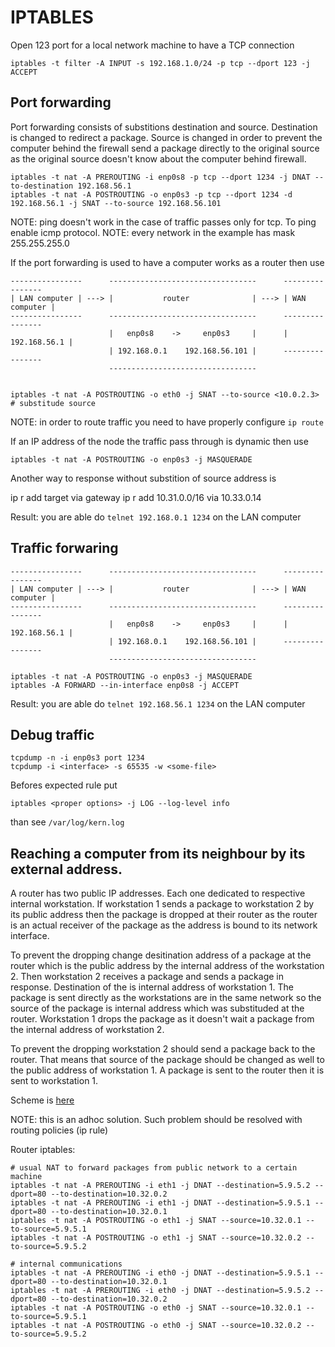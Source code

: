 # IPTABLES

Open 123 port for a local network machine to have a TCP connection

```
iptables -t filter -A INPUT -s 192.168.1.0/24 -p tcp --dport 123 -j ACCEPT
```

## Port forwarding

Port forwarding consists of substitions destination and source. Destination is changed
to redirect a package.  Source is changed in order to prevent the computer behind the firewall send a package
directly to the original source as the original source doesn't know about the computer behind firewall.

```
iptables -t nat -A PREROUTING -i enp0s8 -p tcp --dport 1234 -j DNAT --to-destination 192.168.56.1
iptables -t nat -A POSTROUTING -o enp0s3 -p tcp --dport 1234 -d 192.168.56.1 -j SNAT --to-source 192.168.56.101
```

NOTE: ping doesn't work in the case of traffic passes only for tcp. To ping enable icmp protocol.
NOTE: every network in the example has mask 255.255.255.0

If the port forwarding is used to have a computer works as a router then use

```
----------------      ---------------------------------      ----------------
| LAN computer | ---> |           router              | ---> | WAN computer |
----------------      ---------------------------------      ----------------
                      |   enp0s8    ->     enp0s3     |      | 192.168.56.1 |
                      | 192.168.0.1    192.168.56.101 |      ----------------
                      ---------------------------------


iptables -t nat -A POSTROUTING -o eth0 -j SNAT --to-source <10.0.2.3> # substitude source
```

NOTE: in order to route traffic you need to have properly configure `ip route`

If an IP address of the node the traffic pass through is dynamic then use
```
iptables -t nat -A POSTROUTING -o enp0s3 -j MASQUERADE
```

Another way to response without substition of source address is

ip r add target via gateway
ip r add 10.31.0.0/16 via 10.33.0.14

Result: you are able do `telnet 192.168.0.1 1234` on the LAN computer

## Traffic forwaring


```
----------------      ---------------------------------      ----------------
| LAN computer | ---> |           router              | ---> | WAN computer |
----------------      ---------------------------------      ----------------
                      |   enp0s8    ->     enp0s3     |      | 192.168.56.1 |
                      | 192.168.0.1    192.168.56.101 |      ----------------
                      ---------------------------------
```

```
iptables -t nat -A POSTROUTING -o enp0s3 -j MASQUERADE
iptables -A FORWARD --in-interface enp0s8 -j ACCEPT
```

Result: you are able do `telnet 192.168.56.1 1234` on the LAN computer

## Debug traffic

```
tcpdump -n -i enp0s3 port 1234
tcpdump -i <interface> -s 65535 -w <some-file>
```

Befores expected rule put

```
iptables <proper options> -j LOG --log-level info
```

than see `/var/log/kern.log`

## Reaching a computer from its neighbour by its external address.

A router has two public IP addresses. Each one dedicated to respective internal
workstation. If workstation 1 sends a package to workstation 2 by its public
address then the package is dropped at their router as the router is an actual
receiver of the package as the address is bound to its network interface.

To prevent the dropping change desitination address of a package at the router
which is the public address by the internal address of the workstation 2. Then
workstation 2 receives a package and sends a package in response. Destination
of the is internal address of workstation 1. The package is sent directly as
the workstations are in the same network so the source of the package is
internal address which was substituded at the router. Workstation 1 drops the
package as it doesn't wait a package from the internal address of workstation 2.

To prevent the dropping workstation 2 should send a package back to the router.
That means that source of the package should be changed as well to the public
address of workstation 1. A package is sent to the router then it is sent to
workstation 1.

Scheme is [here](./inner_by_outer_ip.dot)

NOTE: this is an adhoc solution. Such problem should be resolved with routing
policies (ip rule)

Router iptables:

```
# usual NAT to forward packages from public network to a certain machine
iptables -t nat -A PREROUTING -i eth1 -j DNAT --destination=5.9.5.2 --dport=80 --to-destination=10.32.0.2
iptables -t nat -A PREROUTING -i eth1 -j DNAT --destination=5.9.5.1 --dport=80 --to-destination=10.32.0.1
iptables -t nat -A POSTROUTING -o eth1 -j SNAT --source=10.32.0.1 --to-source=5.9.5.1
iptables -t nat -A POSTROUTING -o eth1 -j SNAT --source=10.32.0.2 --to-source=5.9.5.2

# internal communications
iptables -t nat -A PREROUTING -i eth0 -j DNAT --destination=5.9.5.1 --dport=80 --to-destination=10.32.0.1
iptables -t nat -A PREROUTING -i eth0 -j DNAT --destination=5.9.5.2 --dport=80 --to-destination=10.32.0.2
iptables -t nat -A POSTROUTING -o eth0 -j SNAT --source=10.32.0.1 --to-source=5.9.5.1
iptables -t nat -A POSTROUTING -o eth0 -j SNAT --source=10.32.0.2 --to-source=5.9.5.2
```

